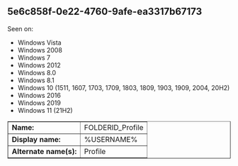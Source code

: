 ## 5e6c858f-0e22-4760-9afe-ea3317b67173

Seen on:
* Windows Vista
* Windows 2008
* Windows 7
* Windows 2012
* Windows 8.0
* Windows 8.1
* Windows 10 (1511, 1607, 1703, 1709, 1803, 1809, 1903, 1909, 2004, 20H2)
* Windows 2016
* Windows 2019
* Windows 11 (21H2)

<table border="1" class="docutils">
  <tbody>
    <tr>
      <td><b>Name:</b></td>
      <td>FOLDERID_Profile</td>
    </tr>
    <tr>
      <td><b>Display name:</b></td>
      <td>%USERNAME%</td>
    </tr>
    <tr>
      <td><b>Alternate name(s):</b></td>
      <td>Profile</td>
    </tr>
  </tbody>
</table>

